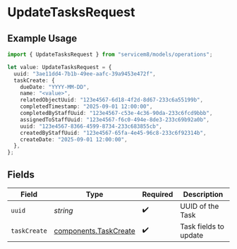 # UpdateTasksRequest

## Example Usage

```typescript
import { UpdateTasksRequest } from "servicem8/models/operations";

let value: UpdateTasksRequest = {
  uuid: "3ae11dd4-7b1b-49ee-aafc-39a9453e472f",
  taskCreate: {
    dueDate: "YYYY-MM-DD",
    name: "<value>",
    relatedObjectUuid: "123e4567-6d18-4f2d-8d67-233c6a55199b",
    completedTimestamp: "2025-09-01 12:00:00",
    completedByStaffUuid: "123e4567-c53e-4c36-90da-233c6fcd9bbb",
    assignedToStaffUuid: "123e4567-f6c0-494e-8de3-233c69b92a0b",
    uuid: "123e4567-8366-4599-8734-233c683855cb",
    createdByStaffUuid: "123e4567-65fa-4e45-96c8-233c6f92314b",
    createDate: "2025-09-01 12:00:00",
  },
};
```

## Fields

| Field                                                          | Type                                                           | Required                                                       | Description                                                    |
| -------------------------------------------------------------- | -------------------------------------------------------------- | -------------------------------------------------------------- | -------------------------------------------------------------- |
| `uuid`                                                         | *string*                                                       | :heavy_check_mark:                                             | UUID of the Task                                               |
| `taskCreate`                                                   | [components.TaskCreate](../../models/components/taskcreate.md) | :heavy_check_mark:                                             | Task fields to update                                          |